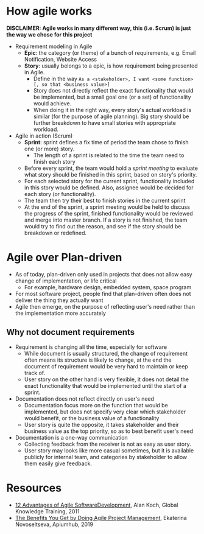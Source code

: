 # How agile works

**DISCLAIMER: Agile works in many different way, this (i.e. Scrum) is just the way we chose for this project**

- Requirement modeling in Agile
  - **Epic**: the category (or theme) of a bunch of requirements, e.g. Email Notification, Website Access
  - **Story**: usually belongs to a epic, is how requirement being presented in Agile.
    - Define in the way 
      `As a <stakeholder>, I want <some function> [, so that <business value>]`
    - Story does not directly reflect the exact functionality that would be implemented, but a small goal one (or a set) of functionality would achieve.
    - When doing it in the right way, every story's actual workload is similar (for the purpose of agile planning). Big story should be further breakdown to have small stories with appropriate workload.
- Agile in action (Scrum)
  - **Sprint**: sprint defines a fix time of period the team chose to finish one (or more) story.
    - The length of a sprint is related to the time the team need to finish each story
  - Before every sprint, the team would hold a *sprint meeting* to evaluate what story should be finished in this sprint, based on story's priority.
  - For each selected story for the current sprint, functionality included in this story would be defined. Also, assignee would be decided for each story (or functionality).
  - The team then try their best to finish stories in the current sprint
  - At the end of the sprint, a sprint meeting would be held to discuss the progress of the sprint, finished functionality would be reviewed and merge into master branch. If a story is not finished, the team would try to find out the reason, and see if the story should be breakdown or redefined. 

# Agile over Plan-driven

- As of today, plan-driven only used in projects that does not allow easy change of implementation, or life critical
  - For example, hardware design, embedded system, space program
- For most software project, people find that plan-driven often does not deliver the thing they actually want
- Agile then emerge, on the purpose of reflecting user's need rather than the implementation more accurately

## Why not document requirements

- Requirement is changing all the time, especially for software
  - While document is usually structured, the change of requirement often means its structure is likely to change, at the end the document of requirement would be very hard to maintain or keep track of.
  - User story on the other hand is very flexible, it does not detail the exact functionality that would be implemented until the start of a sprint. 
- Documentation does not reflect directly on user's need
  - Documentation focus more on the function that would be implemented, but does not specify very clear which stakeholder would benefit, or the business value of a functionality
  - User story is quite the opposite, it takes stakeholder and their business value as the top priority, so as to best benefit user's need
- Documentation is a one-way communication
  - Collecting feedback from the receiver is not as easy as user story.
  - User story may looks like more casual sometimes, but it is available publicly for internal team, and categories by stakeholder to allow them easily give feedback. 

# Resources

- [12 Advantages of Agile SoftwareDevelopment](https://cs.anu.edu.au/courses/comp3120/public_docs/WP_PM_AdvantagesofAgile.pdf), Alan Koch, Global Knowledge Training, 2011
- [The Benefits You Get by Doing Agile Project Management](https://apiumhub.com/tech-blog-barcelona/benefits-of-agile-project-management/), Ekaterina Novoseltseva, Apiumhub, 2019


